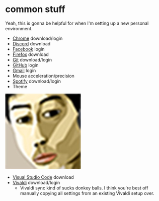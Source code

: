 # common stuff
Yeah, this is gonna be helpful for when I'm setting up a new personal environment.

- [Chrome](https://www.google.com/chrome/) download/login
- [Discord](https://discord.com/download/) download
- [Facebook](https://www.facebook.com/) login
- [Firefox](https://www.mozilla.org/en-US/firefox/new/) download
- [Git](https://git-scm.com/) download/login
- [GitHub](https://github.com/) login
- [Gmail](https://mail.google.com/mail/u/0/#inbox) login
- Mouse acceleration/precision
- [Spotify](https://www.spotify.com/us/download/other/) download/login
- Theme

![daBOiindaMrrr](/daBOiindaMrrr.jpg)
- [Visual Studio Code](https://code.visualstudio.com/) download
- [Vivaldi](https://vivaldi.com/) download/login
  - Vivaldi sync kind of sucks donkey balls. I think you're best off manually copying all settings from an existing Vivaldi setup over.
